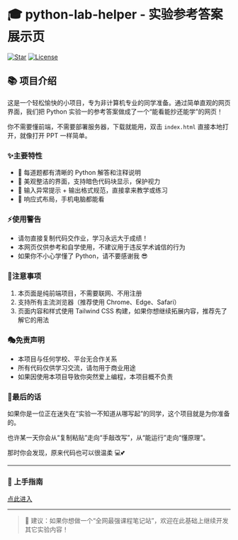 # 🎓 python-lab-helper - 实验参考答案展示页

[![Star](https://img.shields.io/github/stars/your-repo.svg?style=flat-square)](https://github.com/your-repo)
[![License](https://img.shields.io/github/license/your-repo.svg?style=flat-square)](LICENSE)

## 📚 项目介绍

这是一个轻松愉快的小项目，专为非计算机专业的同学准备。通过简单直观的网页界面，我们把 Python 实验一的参考答案做成了一个“能看能抄还能学”的网页！

你不需要懂前端，不需要部署服务器，下载就能用，双击 `index.html` 直接本地打开，就像打开 PPT 一样简单。

### ✨主要特性

- 🧩 每道题都有清晰的 Python 解答和注释说明
- 🎨 美观整洁的界面，支持暗色代码块显示，保护视力
- 🧠 输入异常提示 + 输出格式规范，直接拿来教学或练习
- 📱 响应式布局，手机电脑都能看

### ⚡使用警告

- 请勿直接复制代码交作业，学习永远大于成绩！
- 本网页仅供参考和自学使用，不建议用于违反学术诚信的行为
- 如果你不小心学懂了 Python，请不要感谢我 😎

### 💫注意事项

1. 本页面是纯前端项目，不需要联网、不用注册
2. 支持所有主流浏览器（推荐使用 Chrome、Edge、Safari）
3. 页面内容和样式使用 Tailwind CSS 构建，如果你想继续拓展内容，推荐先了解它的用法

### 🎭免责声明

- 本项目与任何学校、平台无合作关系
- 所有代码仅供学习交流，请勿用于商业用途
- 如果因使用本项目导致你突然爱上编程，本项目概不负责

### 🌈最后的话

如果你是一位正在迷失在“实验一不知道从哪写起”的同学，这个项目就是为你准备的。

也许某一天你会从“复制粘贴”走向“手敲改写”，从“能运行”走向“懂原理”。

那时你会发现，原来代码也可以很温柔 💻💕

---

### 🚀 上手指南

[点此进入](https://unlimitedcombor.github.io/python-homework/)

---

> 📝 建议：如果你想做一个“全网最强课程笔记站”，欢迎在此基础上继续开发其它实验内容！

